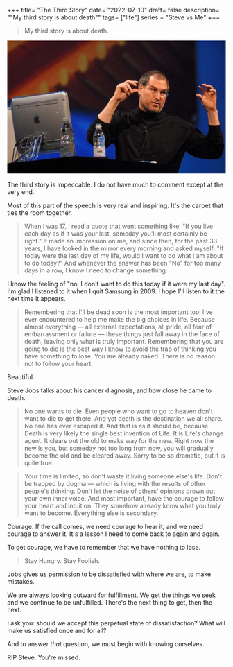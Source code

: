 +++
title= "The Third Story"
date= "2022-07-10"
draft= false
description= "\"My third story is about death\""
tags= ["life"]
series = "Steve vs Me"
+++

> My third story is about death.

![Steve jobs shows how big he thinks my brain is](eb4a6cd9-ac23-42a8-91da-5c403ebe598f-265042940.jpg)

The third story is impeccable. I do not have much to comment except at the very end. 

Most of this part of the speech is very real and inspiring. It's the carpet that ties the room together.

> When I was 17, I read a quote that went something like: "If you live each day as if it was your last, someday you'll most certainly be right." It made an impression on me, and since then, for the past 33 years, I have looked in the mirror every morning and asked myself: "If today were the last day of my life, would I want to do what I am about to do today?" And whenever the answer has been "No" for too many days in a row, I know I need to change something.

I know the feeling of "no, I don't want to do this today if it were my last day". I'm glad I listened to it when I quit Samsung in 2009. I hope I'll listen to it the next time it appears.

> Remembering that I'll be dead soon is the most important tool I've ever encountered to help me make the big choices in life. Because almost everything — all external expectations, all pride, all fear of embarrassment or failure — these things just fall away in the face of death, leaving only what is truly important. Remembering that you are going to die is the best way I know to avoid the trap of thinking you have something to lose. You are already naked. There is no reason not to follow your heart.

Beautiful.

Steve Jobs talks about his cancer diagnosis, and how close he came to death.

> No one wants to die. Even people who want to go to heaven don't want to die to get there. And yet death is the destination we all share. No one has ever escaped it. And that is as it should be, because Death is very likely the single best invention of Life. It is Life's change agent. It clears out the old to make way for the new. Right now the new is you, but someday not too long from now, you will gradually become the old and be cleared away. Sorry to be so dramatic, but it is quite true.

> Your time is limited, so don't waste it living someone else's life. Don't be trapped by dogma — which is living with the results of other people's thinking. Don't let the noise of others' opinions drown out your own inner voice. And most important, have the courage to follow your heart and intuition. They somehow already know what you truly want to become. Everything else is secondary.

Courage. If the call comes, we need courage to hear it, and we need courage to answer it. It's a lesson I need to come back to again and again.

To get courage, we have to remember that we have nothing to lose. 

> Stay Hungry. Stay Foolish.

Jobs gives us permission to be dissatisfied with where we are, to make mistakes.  

We are always looking outward for fulfillment. We get the things we seek and we continue to be unfulfilled. There's the next thing to get, then the next.

I ask you: should we accept this perpetual state of dissatisfaction? What will make us satisfied once and for all?

And to answer _that_ question, we must begin with knowing ourselves. 

RIP Steve. You're missed.